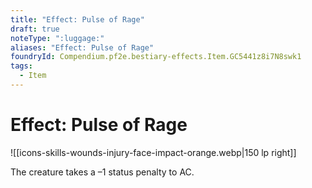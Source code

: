 ```yaml
---
title: "Effect: Pulse of Rage"
draft: true
noteType: ":luggage:"
aliases: "Effect: Pulse of Rage"
foundryId: Compendium.pf2e.bestiary-effects.Item.GC5441z8i7N8swk1
tags:
  - Item
---
```


# Effect: Pulse of Rage
![[icons-skills-wounds-injury-face-impact-orange.webp|150 lp right]]

The creature takes a –1 status penalty to AC.
